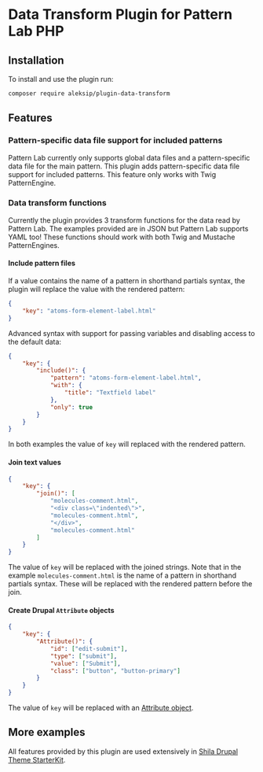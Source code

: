 # Data Transform Plugin for Pattern Lab PHP

## Installation

To install and use the plugin run:

```sh
composer require aleksip/plugin-data-transform
```


## Features

### Pattern-specific data file support for included patterns

Pattern Lab currently only supports global data files and a pattern-specific data file for the main pattern. This plugin adds pattern-specific data file support for included patterns. This feature only works with Twig PatternEngine.


### Data transform functions

Currently the plugin provides 3 transform functions for the data read by Pattern Lab. The examples provided are in JSON but Pattern Lab supports YAML too! These functions should work with both Twig and Mustache PatternEngines.


#### Include pattern files

If a value contains the name of a pattern in shorthand partials syntax, the plugin will replace the value with the rendered pattern:

```json
{
    "key": "atoms-form-element-label.html"
}
```

Advanced syntax with support for passing variables and disabling access to the default data:

```json
{
    "key": {
        "include()": {
            "pattern": "atoms-form-element-label.html",
            "with": {
                "title": "Textfield label"
            },
            "only": true
        }
    }
}
```

In both examples the value of `key` will replaced with the rendered pattern.


#### Join text values

```json
{
    "key": {
        "join()": [
            "molecules-comment.html",
            "<div class=\"indented\">",
            "molecules-comment.html",
            "</div>",
            "molecules-comment.html"
        ]
    }
}
```

The value of `key` will be replaced with the joined strings. Note that in the example `molecules-comment.html` is the name of a pattern in shorthand partials syntax. These will be replaced with the rendered pattern before the join.


#### Create Drupal `Attribute` objects

```json
{
    "key": {
        "Attribute()": {
            "id": ["edit-submit"],
            "type": ["submit"],
            "value": ["Submit"],
            "class": ["button", "button-primary"]
        }
    }
}
```

The value of `key` will be replaced with an [Attribute object](https://www.drupal.org/node/2513632).


## More examples

All features provided by this plugin are used extensively in [Shila Drupal Theme StarterKit](https://github.com/aleksip/starterkit-shila-drupal-theme).
